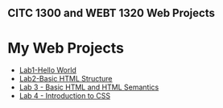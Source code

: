 ## CITC 1300 and WEBT 1320 Web Projects

<h1>My Web Projects</h1>

<ul>
    <li><a href="Lab 1/Index.html" target="_blank">Lab1-Hello World</a></li>
    <li><a href="Lab 2/Index.html" target="_blank">Lab2-Basic HTML Structure</a></li>
  <li><a href="Lab 3/index.html" target="_blank">Lab 3 - Basic HTML and HTML Semantics</a></li>
    <li><a href="Lab 4/index.html" target="_blank">Lab 4 - Introduction to CSS</a></li>

</ul>


